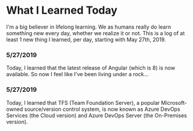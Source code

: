 # What I Learned Today

I'm a big believer in lifelong learning. We as humans really do learn something new every day, whether we realize it or not. This is a log of at least 1 new thing I learned, per day, starting with May 27th, 2019.

### 5/27/2019
Today, I learned that the latest release of Angular (which is 8) is now available. So now I feel like I've been living under a rock...

### 5/27/2019
Today, I learned that TFS (Team Foundation Server), a popular Microsoft-owned source/version control system, is now known as Azure DevOps Services (the Cloud version) and Azure DevOps Server (the On-Premises version).
